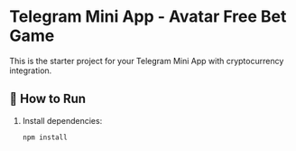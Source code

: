 # Telegram Mini App - Avatar Free Bet Game

This is the starter project for your Telegram Mini App with cryptocurrency integration.

## 🚀 How to Run
1. Install dependencies:
   ```bash
   npm install
